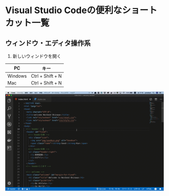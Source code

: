 # Visual Studio Codeの便利なショートカット一覧

## ウィンドウ・エディタ操作系

1. 新しいウィンドウを開く

  |PC|キー|
  |---|---|
  |Windows|Ctrl + Shift + N|
  |Mac|Ctrl + Shift + N|

  ![ショートカット](./img/newWindow.gif)